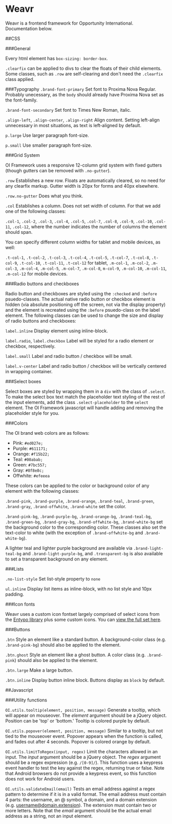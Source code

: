 Weavr
=========

Weavr is a frontend framework for Opportunity International. Documentation below.

##CSS

###General

Every html element has `box-sizing: border-box`.

`.clearfix` can be applied to divs to clear the floats of their child elements. Some classes, such as `.row` are self-clearing and don't need the `.clearfix` class applied.

###Typography
`.brand-font-primary`
Set font to Proxima Nova Regular. Probably unecessary, as the `body` should already have Proxima Nova set as the font-family.

`.brand-font-secondary`
Set font to Times New Roman, italic.

`.align-left`, `.align-center`, `.align-right`
Align content. Setting left-align unnecessary in most situations, as text is left-aligned by default.

`p.large`
Use larger paragraph font-size.

`p.small`
Use smaller paragraph font-size.

###Grid System

OI Framework uses a responsive 12-column grid system with fixed gutters (though gutters can be removed with `.no-gutter`).

`.row`
Establishes a new row. Floats are automatically cleared, so no need for any clearfix markup. Gutter width is 20px for forms and 40px elsewhere.

`.row.no-gutter`
Does what you think.

`.col`
Establishes a column. Does not set width of column. For that we add one of the following classes:

`.col-1`, `.col-2`, `.col-3`, `.col-4`, `.col-5`, `.col-7`, `.col-8`, `.col-9`, `.col-10`, `.col-11`, `.col-12`, where the number indicates the number of columns the element should span.

You can specify different column widths for tablet and mobile devices, as well:

`.t-col-1`, `.t-col-2`, `.t-col-3`, `.t-col-4`, `.t-col-5`, `.t-col-7`, `.t-col-8`, `.t-col-9`, `.t-col-10`, `.t-col-11`, `.t-col-12` for tablet, `.m-col-1`, `.m-col-2`, `.m-col-3`, `.m-col-4`, `.m-col-5`, `.m-col-7`, `.m-col-8`, `m-col-9`, `.m-col-10`, `.m-col-11`, `.m-col-12` for mobile devices.

###Radio buttons and checkboxes

Radio button and checkboxes are styled using the `:checked` and `:before` psuedo-classes. The actual native radio button or checkbox element is hidden (via absolute positioning off the screen, not via the display property) and the element is recreated using the `:before` psuedo-class on the label element. The following classes can be used to change the size and display of radio buttons and checkboxes:

`label.inline`
Display element using inline-block.

`label.radio`, `label.checkbox`
Label will be styled for a radio element or checkbox, respectively.

`label.small`
Label and radio button / checkbox will be small.

`label.v-center`
Label and radio button / checkbox will be vertically centered in wrapping container.

###Select boxes

Select boxes are styled by wrapping them in a `div` with the class of `.select`. To make the select box text match the placeholder text styling of the rest of the input elements, add the class `.select-placeholder` to the `select` element. The OI Framework javascript will handle adding and removing the placeholder style for you.

###Colors

The OI brand web colors are as follows:

- Pink: `#ed027e;`
- Purple: `#611171;`
- Orange: `#f15b22;`
- Teal: `#00abab;`
- Green: `#7bc557;`
- Gray: `#8f8e8c;`
- Offwhite: `#efeeea`

These colors can be applied to the color or background color of any element with the following classes:

`.brand-pink`, `.brand-purple`, `.brand-orange`, `.brand-teal`, `.brand-green`, `.brand-gray`, `.brand-offwhite`, `.brand-white` set the color.

`.brand-pink-bg`, `.brand-purple-bg`, `.brand-orange-bg`, `.brand-teal-bg`, `.brand-green-bg`, `.brand-gray-bg`, `.brand-offwhite-bg`, `.brand-white-bg` set the background color to the corresponding color. These classes also set the text-color to white (with the exception of `.brand-offwhite-bg` and `.brand-white-bg`).

A lighter teal and lighter purple background are available via `.brand-light-teal-bg` and `.brand-light-purple-bg`, and `.transparent-bg` is also available to set a transparent background on any element.

###Lists

`.no-list-style`
Set list-style property to `none`

`ul.inline`
Display list items as inline-block, with no list style and 10px padding.

###Icon fonts

Weavr uses a custom icon fontset largely comprised of select icons from the [Entypo library](http://www.entypo.com/) plus some custom icons. You can [view the full set here](http://opportunityintl.github.io/Weavr/icons.html).

###Buttons

`.btn`
Style an element like a standard button. A background-color class (e.g. `.brand-pink-bg`) should also be applied to the element.

`.btn.ghost`
Style an element like a ghost button. A color class (e.g. `.brand-pink`) should also be applied to the element.

`.btn.large`
Make a large button.

`.btn.inline`
Display button inline block. Buttons display as `block` by default.

##Javascript

###Utility functions

`OI.utils.tooltip(element, position, message)`
Generate a tooltip, which will appear on mouseover. The _element_ argument should be a jQuery object. Position can be 'top' or 'bottom.' Tooltip is colored purple by default.

`OI.utils.popover(element, position, message)`
Similar to a tooltip, but not tied to the mouseover event. Popover appears when the function is called, and fades out after 4 seconds. Popover is colored orange by default.

`OI.utils.limitToRegex(input, regex)`
Limit the characters allowed in an input. The _input_ argument should be a jQuery object. The _regex_ argument should be a regex expression (e.g. `/[0-9]/`). This function uses a keypress event handler to test the key against the regex, returning true or false. Note that Android browsers do not provide a keypress event, so this function does not work for Android users.

`OI.utils.validateEmail(email)`
Tests an email address against a regex pattern to determine if it is in a valid format. The email address must contain 4 parts: the username, an @ symbol, a domain, and a domain extension (e.g. username@domain.extension). The extension must contain two or more letters. Note that the _email_ argument should be the actual email address as a string, not an input element.
